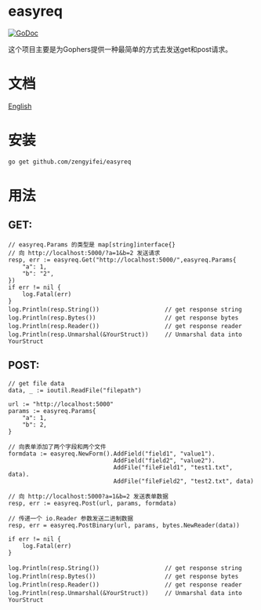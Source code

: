 # easyreq
[![GoDoc](https://godoc.org/github.com/zengyifei/easyreq?status.svg)](https://godoc.org/github.com/zengyifei/easyreq)

这个项目主要是为Gophers提供一种最简单的方式去发送get和post请求。

文档
===
[English](README.md)

安装
===
``` sh
go get github.com/zengyifei/easyreq
```

用法
===
## GET:

```Golang
// easyreq.Params 的类型是 map[string]interface{}
// 向 http://localhost:5000/?a=1&b=2 发送请求
resp, err := easyreq.Get("http://localhost:5000/",easyreq.Params{
    "a": 1,
    "b": "2",
})
if err != nil {
    log.Fatal(err)
}
log.Println(resp.String())      　　　　　　　 // get response string
log.Println(resp.Bytes())       　　　　　　　 // get response bytes
log.Println(resp.Reader())      　　　　　　　 // get response reader
log.Println(resp.Unmarshal(&YourStruct))　   // Unmarshal data into YourStruct
```

## POST:
```Golang
// get file data
data, _ := ioutil.ReadFile("filepath")

url := "http://localhost:5000"
params := easyreq.Params{
    "a": 1,
    "b": 2,
}

// 向表单添加了两个字段和两个文件
formdata := easyreq.NewForm().AddField("field1", "value1").
                              AddField("field2", "value2").
                              AddFile("fileField1", "test1.txt", data).
                              AddFile("fileField2", "test2.txt", data)

// 向 http://localhost:5000?a=1&b=2 发送表单数据
resp, err := easyreq.Post(url, params, formdata)

// 传递一个 io.Reader 参数发送二进制数据
resp, err = easyreq.PostBinary(url, params, bytes.NewReader(data))

if err != nil {
	log.Fatal(err)
}

log.Println(resp.String())      　　　　　　　 // get response string
log.Println(resp.Bytes())       　　　　　　　 // get response bytes
log.Println(resp.Reader())      　　　　　　　 // get response reader
log.Println(resp.Unmarshal(&YourStruct))　   // Unmarshal data into YourStruct
```
